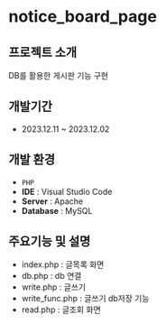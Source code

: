# notice_board_page

## 프로젝트 소개
DB를 활용한 게시판 기능 구현<br/>

## 개발기간
* 2023.12.11 ~ 2023.12.02 <br/>

## 개발 환경
- `PHP`
- **IDE** : Visual Studio Code
- **Server** : Apache
- **Database** : MySQL

## 주요기능 및 설명
- index.php : 글목록 화면<br/>
- db.php : db 연결<br/>
- write.php : 글쓰기<br/>
- write_func.php : 글쓰기 db저장 기능<br/>
- read.php : 글조회 화면<br/>

